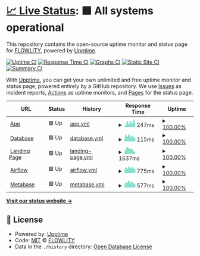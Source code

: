 # [📈 Live Status](https://status.flowlity.com): <!--live status--> **🟩 All systems operational**

This repository contains the open-source uptime monitor and status page for [FLOWLITY](https://status.flowlity.com), powered by [Upptime](https://github.com/upptime/upptime).

[![Uptime CI](https://github.com/flowlity/upptime/workflows/Uptime%20CI/badge.svg)](https://github.com/flowlity/upptime/actions?query=workflow%3A%22Uptime+CI%22)
[![Response Time CI](https://github.com/flowlity/upptime/workflows/Response%20Time%20CI/badge.svg)](https://github.com/flowlity/upptime/actions?query=workflow%3A%22Response+Time+CI%22)
[![Graphs CI](https://github.com/flowlity/upptime/workflows/Graphs%20CI/badge.svg)](https://github.com/flowlity/upptime/actions?query=workflow%3A%22Graphs+CI%22)
[![Static Site CI](https://github.com/flowlity/upptime/workflows/Static%20Site%20CI/badge.svg)](https://github.com/flowlity/upptime/actions?query=workflow%3A%22Static+Site+CI%22)
[![Summary CI](https://github.com/flowlity/upptime/workflows/Summary%20CI/badge.svg)](https://github.com/flowlity/upptime/actions?query=workflow%3A%22Summary+CI%22)

With [Upptime](https://upptime.js.org), you can get your own unlimited and free uptime monitor and status page, powered entirely by a GitHub repository. We use [Issues](https://github.com/flowlity/upptime/issues) as incident reports, [Actions](https://github.com/flowlity/upptime/actions) as uptime monitors, and [Pages](https://status.flowlity.com) for the status page.

<!--start: status pages-->
<!-- This summary is generated by Upptime (https://github.com/upptime/upptime) -->
<!-- Do not edit this manually, your changes will be overwritten -->
<!-- prettier-ignore -->
| URL | Status | History | Response Time | Uptime |
| --- | ------ | ------- | ------------- | ------ |
| <img alt="" src="https://icons.duckduckgo.com/ip3/app.flowlity.com.ico" height="13"> [App](https://app.flowlity.com) | 🟩 Up | [app.yml](https://github.com/flowlity/upptime/commits/HEAD/history/app.yml) | <details><summary><img alt="Response time graph" src="./graphs/app/response-time-week.png" height="20"> 247ms</summary><br><a href="https://status.flowlity.com/history/app"><img alt="Response time 209" src="https://img.shields.io/endpoint?url=https%3A%2F%2Fraw.githubusercontent.com%2Fflowlity%2Fupptime%2FHEAD%2Fapi%2Fapp%2Fresponse-time.json"></a><br><a href="https://status.flowlity.com/history/app"><img alt="24-hour response time 101" src="https://img.shields.io/endpoint?url=https%3A%2F%2Fraw.githubusercontent.com%2Fflowlity%2Fupptime%2FHEAD%2Fapi%2Fapp%2Fresponse-time-day.json"></a><br><a href="https://status.flowlity.com/history/app"><img alt="7-day response time 247" src="https://img.shields.io/endpoint?url=https%3A%2F%2Fraw.githubusercontent.com%2Fflowlity%2Fupptime%2FHEAD%2Fapi%2Fapp%2Fresponse-time-week.json"></a><br><a href="https://status.flowlity.com/history/app"><img alt="30-day response time 261" src="https://img.shields.io/endpoint?url=https%3A%2F%2Fraw.githubusercontent.com%2Fflowlity%2Fupptime%2FHEAD%2Fapi%2Fapp%2Fresponse-time-month.json"></a><br><a href="https://status.flowlity.com/history/app"><img alt="1-year response time 209" src="https://img.shields.io/endpoint?url=https%3A%2F%2Fraw.githubusercontent.com%2Fflowlity%2Fupptime%2FHEAD%2Fapi%2Fapp%2Fresponse-time-year.json"></a></details> | <details><summary><a href="https://status.flowlity.com/history/app">100.00%</a></summary><a href="https://status.flowlity.com/history/app"><img alt="All-time uptime 99.01%" src="https://img.shields.io/endpoint?url=https%3A%2F%2Fraw.githubusercontent.com%2Fflowlity%2Fupptime%2FHEAD%2Fapi%2Fapp%2Fuptime.json"></a><br><a href="https://status.flowlity.com/history/app"><img alt="24-hour uptime 100.00%" src="https://img.shields.io/endpoint?url=https%3A%2F%2Fraw.githubusercontent.com%2Fflowlity%2Fupptime%2FHEAD%2Fapi%2Fapp%2Fuptime-day.json"></a><br><a href="https://status.flowlity.com/history/app"><img alt="7-day uptime 100.00%" src="https://img.shields.io/endpoint?url=https%3A%2F%2Fraw.githubusercontent.com%2Fflowlity%2Fupptime%2FHEAD%2Fapi%2Fapp%2Fuptime-week.json"></a><br><a href="https://status.flowlity.com/history/app"><img alt="30-day uptime 97.63%" src="https://img.shields.io/endpoint?url=https%3A%2F%2Fraw.githubusercontent.com%2Fflowlity%2Fupptime%2FHEAD%2Fapi%2Fapp%2Fuptime-month.json"></a><br><a href="https://status.flowlity.com/history/app"><img alt="1-year uptime 99.01%" src="https://img.shields.io/endpoint?url=https%3A%2F%2Fraw.githubusercontent.com%2Fflowlity%2Fupptime%2FHEAD%2Fapi%2Fapp%2Fuptime-year.json"></a></details>
| <img alt="" src="https://icons.duckduckgo.com/ip3/null.ico" height="13"> [Database](psql-flexible.postgres.database.azure.com) | 🟩 Up | [database.yml](https://github.com/flowlity/upptime/commits/HEAD/history/database.yml) | <details><summary><img alt="Response time graph" src="./graphs/database/response-time-week.png" height="20"> 115ms</summary><br><a href="https://status.flowlity.com/history/database"><img alt="Response time 126" src="https://img.shields.io/endpoint?url=https%3A%2F%2Fraw.githubusercontent.com%2Fflowlity%2Fupptime%2FHEAD%2Fapi%2Fdatabase%2Fresponse-time.json"></a><br><a href="https://status.flowlity.com/history/database"><img alt="24-hour response time 93" src="https://img.shields.io/endpoint?url=https%3A%2F%2Fraw.githubusercontent.com%2Fflowlity%2Fupptime%2FHEAD%2Fapi%2Fdatabase%2Fresponse-time-day.json"></a><br><a href="https://status.flowlity.com/history/database"><img alt="7-day response time 115" src="https://img.shields.io/endpoint?url=https%3A%2F%2Fraw.githubusercontent.com%2Fflowlity%2Fupptime%2FHEAD%2Fapi%2Fdatabase%2Fresponse-time-week.json"></a><br><a href="https://status.flowlity.com/history/database"><img alt="30-day response time 127" src="https://img.shields.io/endpoint?url=https%3A%2F%2Fraw.githubusercontent.com%2Fflowlity%2Fupptime%2FHEAD%2Fapi%2Fdatabase%2Fresponse-time-month.json"></a><br><a href="https://status.flowlity.com/history/database"><img alt="1-year response time 126" src="https://img.shields.io/endpoint?url=https%3A%2F%2Fraw.githubusercontent.com%2Fflowlity%2Fupptime%2FHEAD%2Fapi%2Fdatabase%2Fresponse-time-year.json"></a></details> | <details><summary><a href="https://status.flowlity.com/history/database">100.00%</a></summary><a href="https://status.flowlity.com/history/database"><img alt="All-time uptime 100.00%" src="https://img.shields.io/endpoint?url=https%3A%2F%2Fraw.githubusercontent.com%2Fflowlity%2Fupptime%2FHEAD%2Fapi%2Fdatabase%2Fuptime.json"></a><br><a href="https://status.flowlity.com/history/database"><img alt="24-hour uptime 100.00%" src="https://img.shields.io/endpoint?url=https%3A%2F%2Fraw.githubusercontent.com%2Fflowlity%2Fupptime%2FHEAD%2Fapi%2Fdatabase%2Fuptime-day.json"></a><br><a href="https://status.flowlity.com/history/database"><img alt="7-day uptime 100.00%" src="https://img.shields.io/endpoint?url=https%3A%2F%2Fraw.githubusercontent.com%2Fflowlity%2Fupptime%2FHEAD%2Fapi%2Fdatabase%2Fuptime-week.json"></a><br><a href="https://status.flowlity.com/history/database"><img alt="30-day uptime 100.00%" src="https://img.shields.io/endpoint?url=https%3A%2F%2Fraw.githubusercontent.com%2Fflowlity%2Fupptime%2FHEAD%2Fapi%2Fdatabase%2Fuptime-month.json"></a><br><a href="https://status.flowlity.com/history/database"><img alt="1-year uptime 100.00%" src="https://img.shields.io/endpoint?url=https%3A%2F%2Fraw.githubusercontent.com%2Fflowlity%2Fupptime%2FHEAD%2Fapi%2Fdatabase%2Fuptime-year.json"></a></details>
| <img alt="" src="https://icons.duckduckgo.com/ip3/flowlity.com.ico" height="13"> [Landing Page](https://flowlity.com) | 🟩 Up | [landing-page.yml](https://github.com/flowlity/upptime/commits/HEAD/history/landing-page.yml) | <details><summary><img alt="Response time graph" src="./graphs/landing-page/response-time-week.png" height="20"> 1637ms</summary><br><a href="https://status.flowlity.com/history/landing-page"><img alt="Response time 1745" src="https://img.shields.io/endpoint?url=https%3A%2F%2Fraw.githubusercontent.com%2Fflowlity%2Fupptime%2FHEAD%2Fapi%2Flanding-page%2Fresponse-time.json"></a><br><a href="https://status.flowlity.com/history/landing-page"><img alt="24-hour response time 2198" src="https://img.shields.io/endpoint?url=https%3A%2F%2Fraw.githubusercontent.com%2Fflowlity%2Fupptime%2FHEAD%2Fapi%2Flanding-page%2Fresponse-time-day.json"></a><br><a href="https://status.flowlity.com/history/landing-page"><img alt="7-day response time 1637" src="https://img.shields.io/endpoint?url=https%3A%2F%2Fraw.githubusercontent.com%2Fflowlity%2Fupptime%2FHEAD%2Fapi%2Flanding-page%2Fresponse-time-week.json"></a><br><a href="https://status.flowlity.com/history/landing-page"><img alt="30-day response time 1682" src="https://img.shields.io/endpoint?url=https%3A%2F%2Fraw.githubusercontent.com%2Fflowlity%2Fupptime%2FHEAD%2Fapi%2Flanding-page%2Fresponse-time-month.json"></a><br><a href="https://status.flowlity.com/history/landing-page"><img alt="1-year response time 1745" src="https://img.shields.io/endpoint?url=https%3A%2F%2Fraw.githubusercontent.com%2Fflowlity%2Fupptime%2FHEAD%2Fapi%2Flanding-page%2Fresponse-time-year.json"></a></details> | <details><summary><a href="https://status.flowlity.com/history/landing-page">100.00%</a></summary><a href="https://status.flowlity.com/history/landing-page"><img alt="All-time uptime 100.00%" src="https://img.shields.io/endpoint?url=https%3A%2F%2Fraw.githubusercontent.com%2Fflowlity%2Fupptime%2FHEAD%2Fapi%2Flanding-page%2Fuptime.json"></a><br><a href="https://status.flowlity.com/history/landing-page"><img alt="24-hour uptime 100.00%" src="https://img.shields.io/endpoint?url=https%3A%2F%2Fraw.githubusercontent.com%2Fflowlity%2Fupptime%2FHEAD%2Fapi%2Flanding-page%2Fuptime-day.json"></a><br><a href="https://status.flowlity.com/history/landing-page"><img alt="7-day uptime 100.00%" src="https://img.shields.io/endpoint?url=https%3A%2F%2Fraw.githubusercontent.com%2Fflowlity%2Fupptime%2FHEAD%2Fapi%2Flanding-page%2Fuptime-week.json"></a><br><a href="https://status.flowlity.com/history/landing-page"><img alt="30-day uptime 100.00%" src="https://img.shields.io/endpoint?url=https%3A%2F%2Fraw.githubusercontent.com%2Fflowlity%2Fupptime%2FHEAD%2Fapi%2Flanding-page%2Fuptime-month.json"></a><br><a href="https://status.flowlity.com/history/landing-page"><img alt="1-year uptime 100.00%" src="https://img.shields.io/endpoint?url=https%3A%2F%2Fraw.githubusercontent.com%2Fflowlity%2Fupptime%2FHEAD%2Fapi%2Flanding-page%2Fuptime-year.json"></a></details>
| <img alt="" src="https://icons.duckduckgo.com/ip3/airflow.flowlity.com.ico" height="13"> [Airflow](https://airflow.flowlity.com) | 🟩 Up | [airflow.yml](https://github.com/flowlity/upptime/commits/HEAD/history/airflow.yml) | <details><summary><img alt="Response time graph" src="./graphs/airflow/response-time-week.png" height="20"> 775ms</summary><br><a href="https://status.flowlity.com/history/airflow"><img alt="Response time 785" src="https://img.shields.io/endpoint?url=https%3A%2F%2Fraw.githubusercontent.com%2Fflowlity%2Fupptime%2FHEAD%2Fapi%2Fairflow%2Fresponse-time.json"></a><br><a href="https://status.flowlity.com/history/airflow"><img alt="24-hour response time 645" src="https://img.shields.io/endpoint?url=https%3A%2F%2Fraw.githubusercontent.com%2Fflowlity%2Fupptime%2FHEAD%2Fapi%2Fairflow%2Fresponse-time-day.json"></a><br><a href="https://status.flowlity.com/history/airflow"><img alt="7-day response time 775" src="https://img.shields.io/endpoint?url=https%3A%2F%2Fraw.githubusercontent.com%2Fflowlity%2Fupptime%2FHEAD%2Fapi%2Fairflow%2Fresponse-time-week.json"></a><br><a href="https://status.flowlity.com/history/airflow"><img alt="30-day response time 802" src="https://img.shields.io/endpoint?url=https%3A%2F%2Fraw.githubusercontent.com%2Fflowlity%2Fupptime%2FHEAD%2Fapi%2Fairflow%2Fresponse-time-month.json"></a><br><a href="https://status.flowlity.com/history/airflow"><img alt="1-year response time 785" src="https://img.shields.io/endpoint?url=https%3A%2F%2Fraw.githubusercontent.com%2Fflowlity%2Fupptime%2FHEAD%2Fapi%2Fairflow%2Fresponse-time-year.json"></a></details> | <details><summary><a href="https://status.flowlity.com/history/airflow">100.00%</a></summary><a href="https://status.flowlity.com/history/airflow"><img alt="All-time uptime 98.96%" src="https://img.shields.io/endpoint?url=https%3A%2F%2Fraw.githubusercontent.com%2Fflowlity%2Fupptime%2FHEAD%2Fapi%2Fairflow%2Fuptime.json"></a><br><a href="https://status.flowlity.com/history/airflow"><img alt="24-hour uptime 100.00%" src="https://img.shields.io/endpoint?url=https%3A%2F%2Fraw.githubusercontent.com%2Fflowlity%2Fupptime%2FHEAD%2Fapi%2Fairflow%2Fuptime-day.json"></a><br><a href="https://status.flowlity.com/history/airflow"><img alt="7-day uptime 100.00%" src="https://img.shields.io/endpoint?url=https%3A%2F%2Fraw.githubusercontent.com%2Fflowlity%2Fupptime%2FHEAD%2Fapi%2Fairflow%2Fuptime-week.json"></a><br><a href="https://status.flowlity.com/history/airflow"><img alt="30-day uptime 97.63%" src="https://img.shields.io/endpoint?url=https%3A%2F%2Fraw.githubusercontent.com%2Fflowlity%2Fupptime%2FHEAD%2Fapi%2Fairflow%2Fuptime-month.json"></a><br><a href="https://status.flowlity.com/history/airflow"><img alt="1-year uptime 98.96%" src="https://img.shields.io/endpoint?url=https%3A%2F%2Fraw.githubusercontent.com%2Fflowlity%2Fupptime%2FHEAD%2Fapi%2Fairflow%2Fuptime-year.json"></a></details>
| <img alt="" src="https://icons.duckduckgo.com/ip3/metabase.flowlity.com.ico" height="13"> [Metabase](https://metabase.flowlity.com) | 🟩 Up | [metabase.yml](https://github.com/flowlity/upptime/commits/HEAD/history/metabase.yml) | <details><summary><img alt="Response time graph" src="./graphs/metabase/response-time-week.png" height="20"> 577ms</summary><br><a href="https://status.flowlity.com/history/metabase"><img alt="Response time 649" src="https://img.shields.io/endpoint?url=https%3A%2F%2Fraw.githubusercontent.com%2Fflowlity%2Fupptime%2FHEAD%2Fapi%2Fmetabase%2Fresponse-time.json"></a><br><a href="https://status.flowlity.com/history/metabase"><img alt="24-hour response time 480" src="https://img.shields.io/endpoint?url=https%3A%2F%2Fraw.githubusercontent.com%2Fflowlity%2Fupptime%2FHEAD%2Fapi%2Fmetabase%2Fresponse-time-day.json"></a><br><a href="https://status.flowlity.com/history/metabase"><img alt="7-day response time 577" src="https://img.shields.io/endpoint?url=https%3A%2F%2Fraw.githubusercontent.com%2Fflowlity%2Fupptime%2FHEAD%2Fapi%2Fmetabase%2Fresponse-time-week.json"></a><br><a href="https://status.flowlity.com/history/metabase"><img alt="30-day response time 633" src="https://img.shields.io/endpoint?url=https%3A%2F%2Fraw.githubusercontent.com%2Fflowlity%2Fupptime%2FHEAD%2Fapi%2Fmetabase%2Fresponse-time-month.json"></a><br><a href="https://status.flowlity.com/history/metabase"><img alt="1-year response time 649" src="https://img.shields.io/endpoint?url=https%3A%2F%2Fraw.githubusercontent.com%2Fflowlity%2Fupptime%2FHEAD%2Fapi%2Fmetabase%2Fresponse-time-year.json"></a></details> | <details><summary><a href="https://status.flowlity.com/history/metabase">100.00%</a></summary><a href="https://status.flowlity.com/history/metabase"><img alt="All-time uptime 99.02%" src="https://img.shields.io/endpoint?url=https%3A%2F%2Fraw.githubusercontent.com%2Fflowlity%2Fupptime%2FHEAD%2Fapi%2Fmetabase%2Fuptime.json"></a><br><a href="https://status.flowlity.com/history/metabase"><img alt="24-hour uptime 100.00%" src="https://img.shields.io/endpoint?url=https%3A%2F%2Fraw.githubusercontent.com%2Fflowlity%2Fupptime%2FHEAD%2Fapi%2Fmetabase%2Fuptime-day.json"></a><br><a href="https://status.flowlity.com/history/metabase"><img alt="7-day uptime 100.00%" src="https://img.shields.io/endpoint?url=https%3A%2F%2Fraw.githubusercontent.com%2Fflowlity%2Fupptime%2FHEAD%2Fapi%2Fmetabase%2Fuptime-week.json"></a><br><a href="https://status.flowlity.com/history/metabase"><img alt="30-day uptime 97.66%" src="https://img.shields.io/endpoint?url=https%3A%2F%2Fraw.githubusercontent.com%2Fflowlity%2Fupptime%2FHEAD%2Fapi%2Fmetabase%2Fuptime-month.json"></a><br><a href="https://status.flowlity.com/history/metabase"><img alt="1-year uptime 99.02%" src="https://img.shields.io/endpoint?url=https%3A%2F%2Fraw.githubusercontent.com%2Fflowlity%2Fupptime%2FHEAD%2Fapi%2Fmetabase%2Fuptime-year.json"></a></details>

<!--end: status pages-->

[**Visit our status website →**](https://status.flowlity.com)

## 📄 License

- Powered by: [Upptime](https://github.com/upptime/upptime)
- Code: [MIT](./LICENSE) © [FLOWLITY](https://status.flowlity.com)
- Data in the `./history` directory: [Open Database License](https://opendatacommons.org/licenses/odbl/1-0/)
